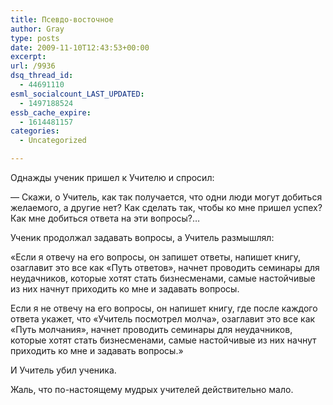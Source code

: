 ```yaml
---
title: Псевдо-восточное
author: Gray
type: posts
date: 2009-11-10T12:43:53+00:00
excerpt:
url: /9936
dsq_thread_id:
  - 44691110
esml_socialcount_LAST_UPDATED:
  - 1497188524
essb_cache_expire:
  - 1614481157
categories:
  - Uncategorized

---
```








Однажды ученик пришел к Учителю и спросил:

&#8212; Скажи, о Учитель, как так получается, что одни люди могут добиться желаемого, а другие нет? Как сделать так, чтобы ко мне пришел успех? Как мне добиться ответа на эти вопросы?&#8230;

Ученик продолжал задавать вопросы, а Учитель размышлял:

&#171;Если я отвечу на его вопросы, он запишет ответы, напишет книгу, озаглавит это все как &#171;Путь ответов&#187;, начнет проводить семинары для неудачников, которые хотят стать бизнесменами, самые настойчивые из них начнут приходить ко мне и задавать вопросы.

Если я не отвечу на его вопросы, он напишет книгу, где после каждого ответа укажет, что &#171;Учитель посмотрел молча&#187;, озаглавит это все как &#171;Путь молчания&#187;, начнет проводить семинары для неудачников, которые хотят стать бизнесменами, самые настойчивые из них начнут приходить ко мне и задавать вопросы.&#187;

И Учитель убил ученика.

Жаль, что по-настоящему мудрых учителей действительно мало.